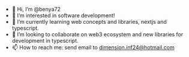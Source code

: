 - 👋 Hi, I’m @benya72
- 👀 I’m interested in software development!
- 🌱 I’m currently learning web concepts and libraries, nextjs and typescript.
- 💞️ I’m looking to collaborate on web3 ecosystem and new libraries for development in typescript.
- 📫 How to reach me: send email to dimension.inf24@hotmail.com

<!---
benya72/benya72 is a ✨ special ✨ repository because its `README.md` (this file) appears on your GitHub profile.
You can click the Preview link to take a look at your changes.
--->
